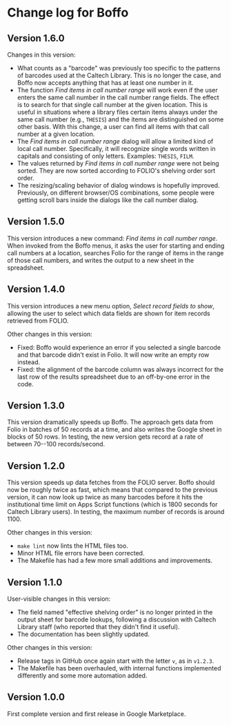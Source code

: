 # Change log for Boffo

## Version 1.6.0

Changes in this version:
* What counts as a "barcode" was previously too specific to the patterns of barcodes used at the Caltech Library. This is no longer the case, and Boffo now accepts anything that has at least one number in it.
* The function _Find items in call number range_ will work even if the user enters the same call number in the call number range fields. The effect is to search for that single call number at the given location. This is useful in situations where a library files certain items always under the same call number (e.g., `THESIS`) and the items are distinguished on some other basis. With this change, a user can find all items with that call number at a given location.
* The _Find items in call number range_ dialog will allow a limited kind of local call number. Specifically, it will recognize single words written in capitals and consisting of only letters. Examples: `THESIS`, `FILM`.
* The values returned by _Find items in call number range_ were not being sorted. They are now sorted according to FOLIO's shelving order sort order.
* The resizing/scaling behavior of dialog windows is hopefully improved. Previously, on different browser/OS combinations, some people were getting scroll bars inside the dialogs like the call number dialog.


## Version 1.5.0

This version introduces a new command: _Find items in call number range_. When invoked from the Boffo menus, it asks the user for starting and ending call numbers at a location, searches Folio for the range of items in the range of those call numbers, and writes the output to a new sheet in the spreadsheet.


## Version 1.4.0

This version introduces a new menu option, _Select record fields to show_, allowing the user to select which data fields are shown for item records retrieved from FOLIO.

Other changes in this version:
* Fixed: Boffo would experience an error if you selected a single barcode and that barcode didn't exist in Folio. It will now write an empty row instead.
* Fixed: the alignment of the barcode column was always incorrect for the last row of the results spreadsheet due to an off-by-one error in the code.


## Version 1.3.0

This version dramatically speeds up Boffo. The approach gets data from Folio in batches of 50 records at a time, and also writes the Google sheet in blocks of 50 rows. In testing, the new version gets record at a rate of between 70--100 records/second.


## Version 1.2.0

This version speeds up data fetches from the FOLIO server. Boffo should now be roughly twice as fast, which means that compared to the previous version, it can now look up twice as many barcodes before it hits the institutional time limit on Apps Script functions (which is 1800 seconds for Caltech Library users). In testing, the maximum number of records is around 1100.

Other changes in this version:
* `make lint` now lints the HTML files too.
* Minor HTML file errors have been corrected.
* The Makefile has had a few more small additions and improvements.


## Version 1.1.0

User-visible changes in this version:
* The field named "effective shelving order" is no longer printed in the output sheet for barcode lookups, following a discussion with Caltech Library staff (who reported that they didn't find it useful).
* The documentation has been slightly updated.

Other changes in this version:
* Release tags in GitHub once again start with the letter `v`, as in `v1.2.3`.
* The Makefile has been overhauled, with internal functions implemented differently and some more automation added.


## Version 1.0.0

First complete version and first release in Google Marketplace.
